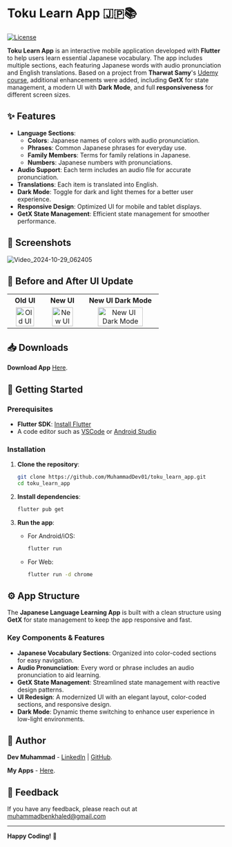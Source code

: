 # Toku Learn App 🇯🇵📚

[![License](https://img.shields.io/badge/license-MIT-blue.svg)](LICENSE)

**Toku Learn App** is an interactive mobile application developed with **Flutter** to help users learn essential Japanese vocabulary. The app includes multiple sections, each featuring Japanese words with audio pronunciation and English translations. Based on a project from **Tharwat Samy**'s [Udemy course](https://www.udemy.com/course/best-and-complete-flutter-course-for-beginners/), additional enhancements were added, including **GetX** for state management, a modern UI with **Dark Mode**, and full **responsiveness** for different screen sizes.

## ✨ Features

- **Language Sections**:
  - **Colors**: Japanese names of colors with audio pronunciation.
  - **Phrases**: Common Japanese phrases for everyday use.
  - **Family Members**: Terms for family relations in Japanese.
  - **Numbers**: Japanese numbers with pronunciations.
- **Audio Support**: Each term includes an audio file for accurate pronunciation.
- **Translations**: Each item is translated into English.
- **Dark Mode**: Toggle for dark and light themes for a better user experience.
- **Responsive Design**: Optimized UI for mobile and tablet displays.
- **GetX State Management**: Efficient state management for smoother performance.

## 📱 Screenshots

![Video_2024-10-29_062405](https://github.com/user-attachments/assets/75f05e27-bc4a-4ef3-98dc-4538decdba03)

## 📱 Before and After UI Update

<table align="center">
  <tr>
    <th>Old UI</th>
    <th>New UI</th>
    <th>New UI Dark Mode</th>
  </tr>
  <tr>
    <td align="center">
      <img src="https://github.com/user-attachments/assets/2be2bbff-1085-4812-b2fc-b50b3bb7f9a8" alt="Old UI" width="80%" />
    </td>
    <td align="center">
      <img src="https://github.com/user-attachments/assets/67863996-369b-43e3-91f3-5d0ebf56ffcd" alt="New UI" width="80%" />
    </td>
    <td align="center">
      <img src="https://github.com/user-attachments/assets/eb98c87e-41ce-490f-8cda-1f011af9d44a" alt="New UI Dark Mode" width="80%" />
    </td>
  </tr>
</table>

## 📥 Downloads

**Download App**      [Here](https://drive.google.com/drive/folders/16eRRDvFHLVjUPNcNat0bxMGABsPx5m-Q).

## 🚀 Getting Started

### Prerequisites

- **Flutter SDK**: [Install Flutter](https://flutter.dev/docs/get-started/install)
- A code editor such as [VSCode](https://code.visualstudio.com/) or [Android Studio](https://developer.android.com/studio)

### Installation

1. **Clone the repository**:

    ```bash
    git clone https://github.com/MuhammadDev01/toku_learn_app.git
    cd toku_learn_app
    ```

2. **Install dependencies**:

    ```bash
    flutter pub get
    ```

3. **Run the app**:

    - For Android/iOS:
      ```bash
      flutter run
      ```
    - For Web:
      ```bash
      flutter run -d chrome
      ```

## ⚙️ App Structure

The **Japanese Language Learning App** is built with a clean structure using **GetX** for state management to keep the app responsive and fast. 

### Key Components & Features

- **Japanese Vocabulary Sections**: Organized into color-coded sections for easy navigation.
- **Audio Pronunciation**: Every word or phrase includes an audio pronunciation to aid learning.
- **GetX State Management**: Streamlined state management with reactive design patterns.
- **UI Redesign**: A modernized UI with an elegant layout, color-coded sections, and responsive design.
- **Dark Mode**: Dynamic theme switching to enhance user experience in low-light environments.

## 👤 Author

**Dev Muhammad** - [LinkedIn](https://www.linkedin.com/in/muhammad-khaled-811a9431a/) | [GitHub](https://github.com/MuhammadDev01).

**My Apps** - [Here](https://drive.google.com/drive/folders/18YQL6izZ-kHC2D2FamP89nJKfQyQOAx0).

## 💬 Feedback

If you have any feedback, please reach out at muhammadbenkhaled@gmail.com

---

**Happy Coding!** 🚀
